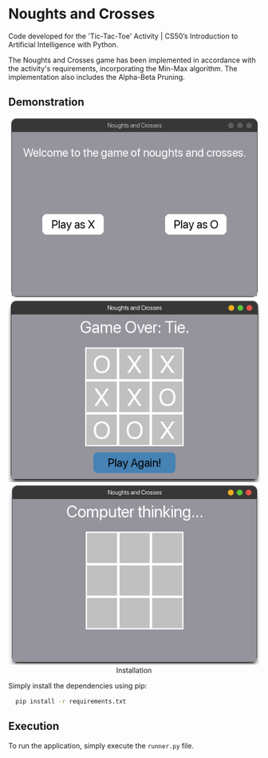 
# Noughts and Crosses

Code developed for the 'Tic-Tac-Toe' Activity | CS50’s Introduction to Artificial Intelligence with Python.

The Noughts and Crosses game has been implemented in accordance with the activity's requirements, incorporating the Min-Max algorithm. The implementation also includes the Alpha-Beta Pruning.

## Demonstration

<p align="center">
  <img src="img/menu.png"/>
</p?

<p align="center">
  <img src="img/tie.png"/>
</p?

<p align="center">
  <img src="img/think.png"/>
</p?



## Installation

Simply install the dependencies using pip:

```bash
  pip install -r requirements.txt
```

## Execution

To run the application, simply execute the ```runner.py``` file.
